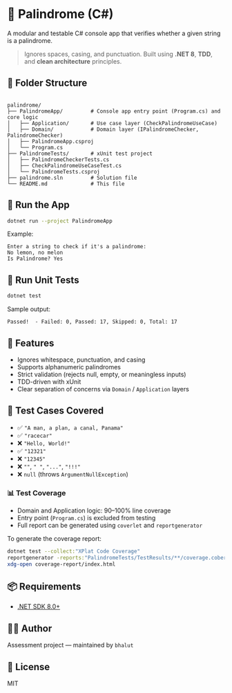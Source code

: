 # 🧪 Palindrome (C#)

A modular and testable C# console app that verifies whether a given string is a palindrome.

> Ignores spaces, casing, and punctuation. Built using **.NET 8**, **TDD**, and **clean architecture** principles.

## 📁 Folder Structure

```

palindrome/
├── PalindromeApp/         # Console app entry point (Program.cs) and core logic
│   ├── Application/       # Use case layer (CheckPalindromeUseCase)
│   ├── Domain/            # Domain layer (IPalindromeChecker, PalindromeChecker)
│   ├── PalindromeApp.csproj
│   └── Program.cs
├── PalindromeTests/       # xUnit test project
│   ├── PalindromeCheckerTests.cs
│   ├── CheckPalindromeUseCaseTest.cs
│   └── PalindromeTests.csproj
├── palindrome.sln         # Solution file
└── README.md              # This file

```

## 🚀 Run the App

```bash
dotnet run --project PalindromeApp
```

Example:

```text
Enter a string to check if it's a palindrome:
No lemon, no melon
Is Palindrome? Yes
```

## 🧪 Run Unit Tests

```bash
dotnet test
```

Sample output:

```
Passed!  - Failed: 0, Passed: 17, Skipped: 0, Total: 17
```

## 🧠 Features

- Ignores whitespace, punctuation, and casing
- Supports alphanumeric palindromes
- Strict validation (rejects null, empty, or meaningless inputs)
- TDD-driven with xUnit
- Clear separation of concerns via `Domain` / `Application` layers

## 📌 Test Cases Covered

- ✅ `"A man, a plan, a canal, Panama"`
- ✅ `"racecar"`
- ❌ `"Hello, World!"`
- ✅ `"12321"`
- ❌ `"12345"`
- ❌ `""`, `" "`, `"..."`, `"!!!"`
- ❌ `null` (throws `ArgumentNullException`)

### 📊 Test Coverage

- Domain and Application logic: 90–100% line coverage
- Entry point (`Program.cs`) is excluded from testing
- Full report can be generated using `coverlet` and `reportgenerator`

To generate the coverage report:

```bash
dotnet test --collect:"XPlat Code Coverage"
reportgenerator -reports:"PalindromeTests/TestResults/**/coverage.cobertura.xml" -targetdir:"coverage-report" -reporttypes:Html
xdg-open coverage-report/index.html
```

## 📦 Requirements

- [.NET SDK 8.0+](https://dotnet.microsoft.com/en-us/download/dotnet/8.0)

## 🧑‍💻 Author

Assessment project — maintained by `bhalut`

## 📄 License

MIT
